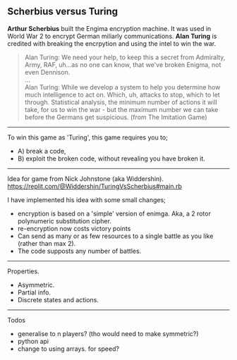 ## Scherbius versus Turing

__Arthur Scherbius__ built the Engima encryption machine. It was used in World War 2 to encrypt German miliarly communications. __Alan Turing__ is credited with breaking the encrpytion and using the intel to win the war. 

> Alan Turing: We need your help, to keep this a secret from Admiralty, Army, RAF, uh...as no one can know, that we've broken Enigma, not even Dennison.<br>
...<br>
Alan Turing: While we develop a system to help you determine how much intelligence to act on. Which, uh, attacks to stop, which to let through. Statistical analysis, the minimum number of actions it will take, for us to win the war - but the maximum number we can take before the Germans get suspicious.
(from The Imitation Game)

***

To win this game as 'Turing', this game requires you to;
- A) break a code,
- B) exploit the broken code, without revealing you have broken it. 

***

Idea for game from Nick Johnstone (aka Widdershin).
https://replit.com/@Widdershin/TuringVsScherbius#main.rb

I have implemented his idea with some small changes;

- encryption is based on a 'simple' version of enimga. Aka, a 2 rotor polynumeric substitution cipher.
- re-encryption now costs victory points
- Can send as many or as few resources to a single battle as you like (rather than max 2).
- The code supposts any number of battles.

***

Properties.
- Asymmetric.
- Partial info.
- Discrete states and actions.

***

Todos
- generalise to n players? (tho would need to make symmetric?)
- python api
- change to using arrays. for speed?